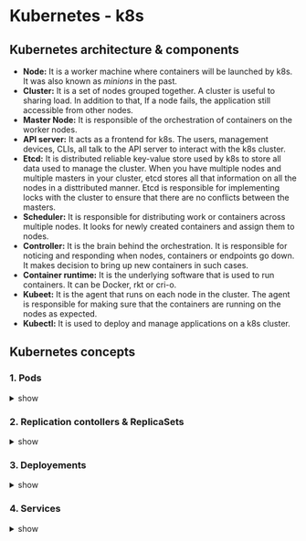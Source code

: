 # Kubernetes - k8s

## Kubernetes architecture & components

- **Node:** It is a worker machine where containers will be launched by k8s. It was also known as *minions* in the past.
- **Cluster:** It is a set of nodes grouped together. A cluster is useful to sharing load. In addition to that, If a node fails, the application still accessible from other nodes.
- **Master Node:** It is responsible of the orchestration of containers on the worker nodes.
- **API server:** It acts as a frontend for k8s. The users, management devices, CLIs, all talk to the API server to interact with the k8s cluster.
- **Etcd:** It is distributed reliable key-value store used by k8s to store all data used to manage the cluster. When you have multiple nodes and multiple masters in your cluster, etcd stores all that information on all the nodes in a disttributed manner. Etcd is responsible for implementing locks with the cluster to ensure that there  are no conflicts between the masters.
- **Scheduler:** It is responsible for distributing work or containers across multiple nodes. It looks for newly created containers and assign them to nodes.
- **Controller:** It is the brain behind the orchestration. It is responsible for noticing and responding when nodes, containers or endpoints go down. It makes decision to bring up new containers in such cases.
- **Container runtime:** It is the underlying software that is used to run containers. It can be Docker, rkt or cri-o.
- **Kubeet:** It is the agent that runs on each node in the cluster. The agent is responsible for making sure that the containers are running on the nodes as expected.
- **Kubectl:** It is used to deploy and manage applications on a k8s cluster.


## Kubernetes concepts

### 1. Pods
<details><summary>show</summary>
<p>

A pod is a single instance of an application (container). It's the smallest object that you can create in k8s. Pods usually have a one-to-one relationship with containers running your application. So to scale out add new pods, and to scale in remove pods. Not add additional containers to an existing pod to scale your application.

However, we are not restricted to having a single container in a single pod. A single pod can have multiple containers except for the fact that they are usually not multiple containers at the same time. As said before, if the intention is to scale the application, then we would to create additional pods. But sometimes we might have a scenario where we have a helper container that might be doing some kind of supporting task for our application, such as processing a user, enter data, processing a file, uploader by a user, etc. and we want these helper containers to live alongside our application. In that scenarion, we can have both of these containers part of the same pod. The two containers can also communicate with each other directly by referring to each other as localhost since they share the same network space. Plus they can easily share the same storage space as well.

**Pods definiton**
- `$ kubectl [pod-name] --image [image-name]` - create a pod using cli aarguments

```yaml
# pod-definition.yaml
apiVersion: v1
kind: Pod
metadata:
  name: [pod-name]
  labels:
    [label-key]: [label-value]
spec:
  containers:
    - name: [container-name]
      image: [container-image]
```

- `$ kubectl create -f pod-definition.yaml` - create a pod from its yaml definition file
- `$ kubectl get pods` - get the list of pods created
- `$ kubectl descripe pod [pod-name]` - get all the information about the pod when it was created
</p>
</details>

### 2. Replication contollers & ReplicaSets
<details><summary>show</summary>
<p>

The replication controller helps us run multiple instances of a single pod in the k8s cluster, thus providing high availability. So, does that mean we can't use a relication controller is we plan to have a single pod? No, even if we have a single pod, the replication controller can help by automatically bringing up a new pod when the existing one fails. Thus, the replication controller ensures that the specified number of pods are running at all times even if it's just one or one hundred.

Another reason we need a replication controller is to create multiple pods to share the load accross them. For example, if we have a single pod serving a set of users, when the number of users increase, we deploy additional pods to balance the load. If the demand futher increases and if we were to run out of resources on the first  node, we could deploy pods across the other nodes in the cluster. The replication controller spans accross multiple nodes in the cluster.

Replcation controllers and Replicasets have the same purpose. Replication controller is the older technology that is being replaced by replicaset. Replicaset is the new recommended way to set up replication.

**Replication controllers & Replicasets definiton**
```yaml
# replication-controller-definition.yaml
apiVersion: v1
kind: ReplicationController
metadata:
  name: [replication-controller-name]
  labels:
    [rc-label-key]: [rc-label-value]
spec:
  replicas: [number-of-replicas]
  template:
      metadata:
        name: [pod-name]
        labels:
          [pod-label-key]: [pod-label-value]
      spec:
        containers:
          - name: [container-name]
            image: [container-image]
```

```yaml
# replicaset-definition.yaml
apiVersion: apps/v1
kind: ReplicationSet
metadata:
  name: [replicationset-name]
  labels:
    [rs-label-key]: [rs-label-value]
spec:
  replicas: [number-of-replicas]
  selector:
    matchLabels:
      [pod-label-key]: [pod-label-value]
  template:
      metadata:
        name: [pod-name]
        labels:
          [pod-label-key]: [pod-label-value]
      spec:
        containers:
          - name: [container-name]
            image: [container-image]
```

- `$ kubectl create -f replication-controller-definition.yaml` - create a replica controller and underlying pods from its yaml definition file
- `$ kubectl create -f replicaset-definition.yaml` - create a replicaset and underlying pods from its yaml definition file
- `$ kubectl get replicaset`
- `$ kubectl replace -f replicaset-definition.yaml` - scale replicaset after modifying the number of replicas in its definition file
- `$ kubeclt scale --replicas=[number-of-replicas] -f replicaset-definition.yaml`- scale the replicaset without changing it definition file
- `$ kubeclt scale --replicas=[number-of-replicas] -f replicaset [replicaset-name]`- scale the replicaset without changing it definition file
- `$ kubectl delete replicaset [replicaset-name]` - delete a replicaset and the underlying pods
</p>
</details>

### 3. Deployements
<details><summary>show</summary>
<p>

Let say we have a web server that needs to be deployed in production environment. We need not one but many such instances of the web server running for obvious reasons. Secondly, whenever newer versions of application builds become available on the docker registry, we would like to upgrade our docker instance seamlessly. However, when we upgrade our instances, we do not want to upgrade all of them at once (**Recreate strategy**) because it will impact users accessing the application, so we might want to upgrade them one after the other (**Rolling update strategy**), and that kind of upgrade is known as **rolling updates**.

Now, let suppose one of upgrades performed resulted in an unexcepted error and we're asked to undo the recent changes, we would like to be able to **rollback** the changes that were recently carried out.

Finally, say  we would like to make multiple changes to our environment  qsuch as upgrading the underlying webserver versions as well as scaling the environment and also modifying the resource allocations, etc. we do not want to apply each change immediatly after the command is run, instead we like to apply a pause to our environment, make the changes and then resume so that all the changes are **rolled out** together.

All these capabilities arte available with the k8s deployments.

**Deployment definiton**
```yaml
# deployemnt-definition.yaml
apiVersion: apps/v1
kind: Deployment
metadata:
  name: [deployemnt-name]
  labels:
    [deployemnt-label-key]: [deployemnt-label-value]
spec:
  replicas: [number-of-replicas]
  selector:
    matchLabels:
      [pod-label-key]: [pod-label-value]
  template:
      metadata:
        name: [pod-name]
        labels:
          [pod-label-key]: [pod-label-value]
      spec:
        containers:
          - name: [container-name]
            image: [container-image]
```

- `$ kubectl create -f deployment-definition.yaml` - create deployment and underlying replicatset and pods its yaml definition file
- `$ kubectl get deployments`
- `$ kubectl rollout status deployment/[deployemnt-name]` - get the status of the rollout
- `$ kubectl rollout history deployment/[deployemnt-name]` - get the revisions and history of rollout
- `$ kubectl apply -f deployment-definition.yaml` - upgrade the deployment after modifying the yaml definition
- `$ kubectl set image deployment/[deployemnt-name] [container-name]=[container-image]` - upgrade the deployment without modifying the yaml definition
- `$ kubectl rollout undo deployment/[deployemnt-name]` - rollout the deployment to the previous version
</p>
</details>

### 4. Services
<details><summary>show</summary>
<p>
K8s services enable communication between various components within and outside the application. It helps us connect applications together with other applications or users. For example, our application has groups of parts running sections such as a group of serving frontend load to users and other group for running backend processes, and a third group connecting to an external data source. it's services that enable connectivity between these group of parts. Services enable the frontend application to be made available to end users. It helps communication between backend and frontend parts and helps in establishing connectivity to an external data source. Thus, services enable loose coupling between micro services in our application.

- **NodePort service:** makes an internal port accessible on a port on the node.
```yaml
# nodeport-service-definition.yaml
apiVersion: v1
kind: Service
metadata:
  name: [service-name]
spec:
  type: NodePort
  ports:
    - targetPort: [target-port]
      port: [port] # Mandatory.
      nodePort: [node-port] # range 3000-32767
  selectors:
    [pod-label-key]: [pod-label-value]
```
- **ClusterIP service:** create a virtual IP inside the cluster to enable communication between different services.
```yaml
# clusterip-service-definition.yaml
apiVersion: v1
kind: Service
metadata:
  name: [service-name]
spec:
  type: ClusterIP
  ports:
    - targetPort: [target-port]
      port: [port] # Mandatory.
  selectors:
    [pod-label-key]: [pod-label-value]
```
- **LoadBalancer service:** provisions a load balancer for our application in supported cloud providers. If we use it in a non supported provider like VirtualBox, it will have the same effect as NodePort.
```yaml
# nodeport-service-definition.yaml
apiVersion: v1
kind: Service
metadata:
  name: [service-name]
spec:
  type: LoadBalancer
  ports:
    - targetPort: [target-port]
      port: [port] # Mandatory.
      nodePort: [node-port] # range 3000-32767
  selectors:
    [pod-label-key]: [pod-label-value]
```
</p>
</details>




